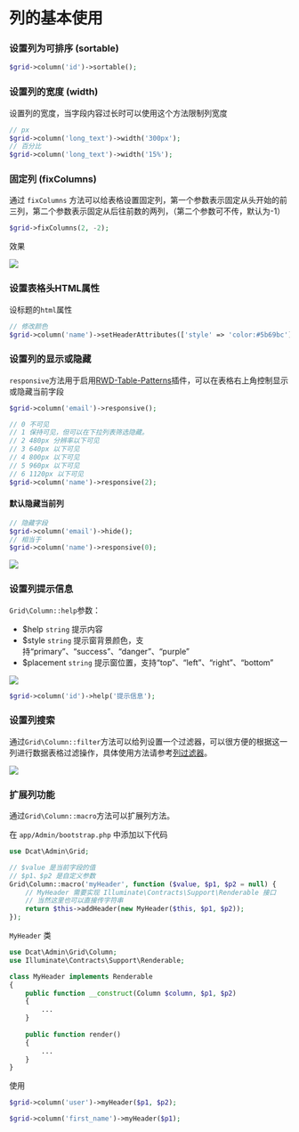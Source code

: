 # 列的基本使用

### 设置列为可排序 (sortable)
```php
$grid->column('id')->sortable();
```

### 设置列的宽度 (width)
设置列的宽度，当字段内容过长时可以使用这个方法限制列宽度
```php
// px
$grid->column('long_text')->width('300px');
// 百分比
$grid->column('long_text')->width('15%');
```

### 固定列 (fixColumns)


通过 `fixColumns` 方法可以给表格设置固定列，第一个参数表示固定从头开始的前三列，第二个参数表示固定从后往前数的两列，（第二个参数可不传，默认为-1）

```php
$grid->fixColumns(2, -2);
```

效果

<a href="{{public}}/assets/img/screenshots/fixcolumn.gif" target="_blank">
    <img class="img" src="{{public}}/assets/img/screenshots/fixcolumn.gif" />
</a>    


### 设置表格头HTML属性
设标题的`html`属性
```php
// 修改颜色
$grid->column('name')->setHeaderAttributes(['style' => 'color:#5b69bc']);
```

### 设置列的显示或隐藏
`responsive`方法用于启用[RWD-Table-Patterns](https://github.com/nadangergeo/RWD-Table-Patterns)插件，可以在表格右上角控制显示或隐藏当前字段
```php
$grid->column('email')->responsive();

// 0 不可见
// 1 保持可见，但可以在下拉列表筛选隐藏。
// 2 480px 分辨率以下可见
// 3 640px 以下可见
// 4 800px 以下可见
// 5 960px 以下可见
// 6 1120px 以下可见
$grid->column('name')->responsive(2);
```

#### 默认隐藏当前列
```php
// 隐藏字段
$grid->column('email')->hide();
// 相当于
$grid->column('name')->responsive(0);
```
<a href="{{public}}/assets/img/screenshots/grid-column-responsive.png" target="_blank">
    <img class="img" src="{{public}}/assets/img/screenshots/grid-column-responsive.png" />
</a>    


### 设置列提示信息
`Grid\Column::help`参数：
 - $help `string` 提示内容
 - $style `string` 提示窗背景颜色，支持“primary”、“success”、“danger”、“purple”
 - $placement `string` 提示窗位置，支持“top”、“left”、“right”、“bottom”

<a href="{{public}}/assets/img/screenshots/grid-column-help.png" target="_blank">
    <img class="img" src="{{public}}/assets/img/screenshots/grid-column-help.png" />
</a>

```php
$grid->column('id')->help('提示信息');
```

### 设置列搜索

通过`Grid\Column::filter`方法可以给列设置一个过滤器，可以很方便的根据这一列进行数据表格过滤操作，具体使用方法请参考[列过滤器](model-grid-column-filter.md)。

<a href="{{public}}/assets/img/screenshots/grid-column-filter.png" target="_blank">
    <img class="img" src="{{public}}/assets/img/screenshots/grid-column-filter.png" />
</a>


### 扩展列功能

通过`Grid\Column::macro`方法可以扩展列方法。

在 `app/Admin/bootstrap.php` 中添加以下代码

```php
use Dcat\Admin\Grid;

// $value 是当前字段的值
// $p1、$p2 是自定义参数
Grid\Column::macro('myHeader', function ($value, $p1, $p2 = null) {
    // MyHeader 需要实现 Illuminate\Contracts\Support\Renderable 接口
    // 当然这里也可以直接传字符串
    return $this->addHeader(new MyHeader($this, $p1, $p2));
});
```

`MyHeader` 类
```php
use Dcat\Admin\Grid\Column;
use Illuminate\Contracts\Support\Renderable;

class MyHeader implements Renderable
{
    public function __construct(Column $column, $p1, $p2)
    {
        ...
    }
    
    public function render()
    {
        ...
    }
}
```

使用

```php
$grid->column('user')->myHeader($p1, $p2);

$grid->column('first_name')->myHeader($p1);
```


